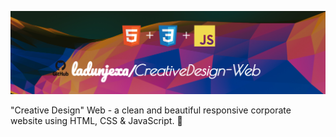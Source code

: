 ![Banner](readme_assets/readme_banner.png)

"Creative Design" Web - a clean and beautiful responsive corporate website using HTML, CSS & JavaScript. 🌠